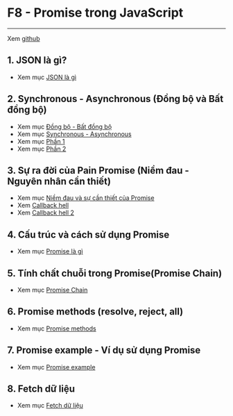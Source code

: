 # F8 - Promise trong JavaScript

---

Xem [github ](https://github.com/yugiking0/khoa-pham-async-await)

<!-- ![Sync](./image/001.png 'Đồng bộ') -->

## 1. JSON là gì?

- Xem mục [JSON là gì](./f8/phan05-087/index.md)

## 2. Synchronous - Asynchronous (Đồng bộ và Bất đồng bộ)

- Xem mục [Đồng bộ - Bất đồng bộ](./f8/phan05-088/index1.md)
- Xem mục [Synchronous - Asynchronous](./f8/phan05-088/index.md)
- Xem mục [Phần 1](./f8/phan05-088/phan1.md)
- Xem mục [Phần 2](./f8/phan05-088/phan2.md)

## 3. Sự ra đời của Pain Promise (Niềm đau - Nguyên nhân cần thiết)

- Xem mục [Niềm đau và sự cần thiết của Promise](./f8/phan05-089/index.md)
- Xem [Callback hell](./f8/phan05-089/index2.md)
- Xem [Callback hell 2](./f8/phan05-089/resolve-callback-hell.md)

## 4. Cấu trúc và cách sử dụng Promise

- Xem mục [Promise là gì](./f8/phan05-090/index.md)

## 5. Tính chất chuỗi trong Promise(Promise Chain)

- Xem mục [Promise Chain](./f8/phan05-091/index.md)

## 6. Promise methods (resolve, reject, all)

- Xem mục [Promise methods](./f8/phan05-092/index.md)

## 7. Promise example - Ví dụ sử dụng Promise

- Xem mục [Promise example](./f8/phan05-093/index.md)

## 8. Fetch dữ liệu

- Xem mục [Fetch dữ liệu](./f8/phan05-094/index.md)
